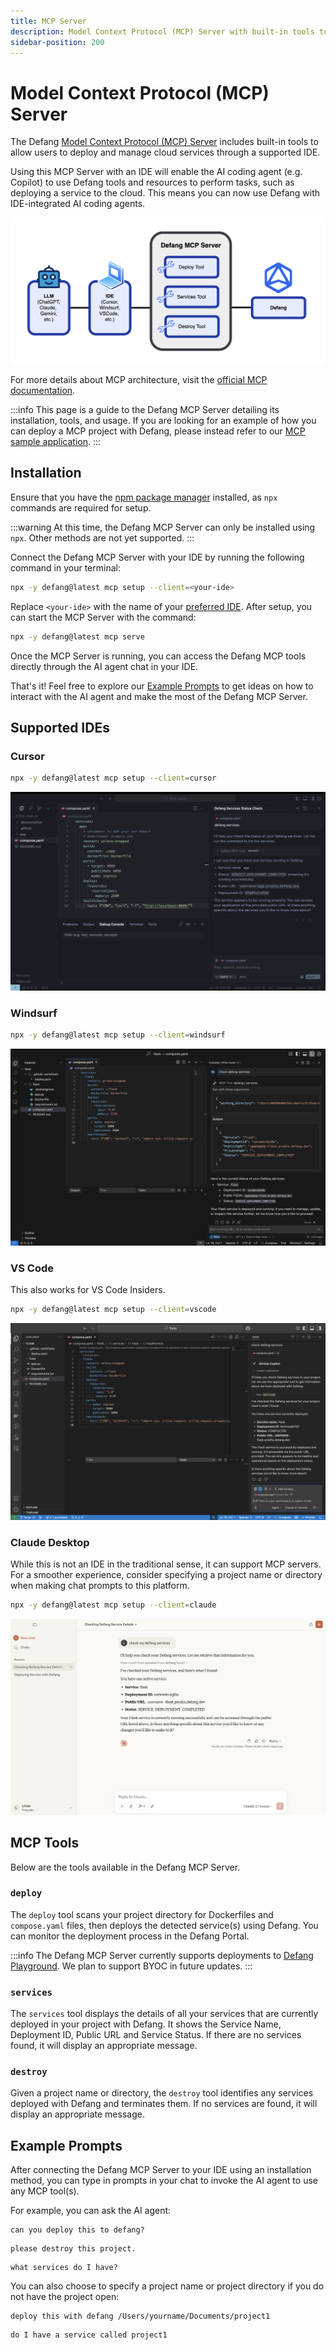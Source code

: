 ```yaml
---
title: MCP Server
description: Model Context Protocol (MCP) Server with built-in tools to allow users to deploy with Defang through a supported IDE.
sidebar-position: 200
---
```


# Model Context Protocol (MCP) Server

The Defang [Model Context Protocol (MCP) Server](https://github.com/DefangLabs/defang/tree/main/src/pkg/mcp) includes built-in tools to allow users to deploy and manage cloud services through a supported IDE.

Using this MCP Server with an IDE will enable the AI coding agent (e.g. Copilot) to use Defang tools and resources to perform tasks, such as deploying a service to the cloud. This means you can now use Defang with IDE-integrated AI coding agents.

![Defang MCP Server Diagram](/img/mcp-concept/diagram.png)

For more details about MCP architecture, visit the [official MCP documentation](https://modelcontextprotocol.io/introduction).

:::info
This page is a guide to the Defang MCP Server detailing its installation, tools, and usage. If you are looking for an example of how you can deploy a MCP project with Defang, please instead refer to our [MCP sample application](https://github.com/DefangLabs/samples/tree/main/samples/mcp).
:::

## Installation

Ensure that you have the [npm package manager](https://docs.npmjs.com/downloading-and-installing-node-js-and-npm) installed, as `npx` commands are required for setup.

:::warning
At this time, the Defang MCP Server can only be installed using `npx`. Other methods are not yet supported.
:::

Connect the Defang MCP Server with your IDE by running the following command in your terminal:

```bash
npx -y defang@latest mcp setup --client=<your-ide>
```

Replace `<your-ide>` with the name of your [preferred IDE](#supported-ides). After setup, you can start the MCP Server with the command:

```bash
npx -y defang@latest mcp serve
```

Once the MCP Server is running, you can access the Defang MCP tools directly through the AI agent chat in your IDE.

That's it! Feel free to explore our [Example Prompts](#example-prompts) to get ideas on how to interact with the AI agent and make the most of the Defang MCP Server.

## Supported IDEs

### Cursor

```bash
npx -y defang@latest mcp setup --client=cursor
```

![Cursor](/img/mcp-concept/cursor.png)

### Windsurf

```bash
npx -y defang@latest mcp setup --client=windsurf
```

![Windsurf](/img/mcp-concept/windsurf.png)

### VS Code

This also works for VS Code Insiders.

```bash
npx -y defang@latest mcp setup --client=vscode
```

![VS Code](/img/mcp-concept/vscode.png)

### Claude Desktop

While this is not an IDE in the traditional sense, it can support MCP servers. For a smoother experience, consider specifying a project name or directory when making chat prompts to this platform.

```bash
npx -y defang@latest mcp setup --client=claude
```

![Claude Desktop](/img/mcp-concept/claude.png)

## MCP Tools

Below are the tools available in the Defang MCP Server.

### `deploy`

The `deploy` tool scans your project directory for Dockerfiles and `compose.yaml` files, then deploys the detected service(s) using Defang. You can monitor the deployment process in the Defang Portal.

:::info
The Defang MCP Server currently supports deployments to [Defang Playground](/docs/providers/playground). We plan to support BYOC in future updates.
:::

### `services`

The `services` tool displays the details of all your services that are currently deployed in your project with Defang. It shows the Service Name, Deployment ID, Public URL and Service Status. If there are no services found, it will display an appropriate message.

### `destroy`

Given a project name or directory, the `destroy` tool identifies any services deployed with Defang and terminates them. If no services are found, it will display an appropriate message.

## Example Prompts

After connecting the Defang MCP Server to your IDE using an installation method, you can type in prompts in your chat to invoke the AI agent to use any MCP tool(s).

For example, you can ask the AI agent:

```
can you deploy this to defang?
```

```
please destroy this project.
```

```
what services do I have?
```

You can also choose to specify a project name or project directory if you do not have the project open:

```
deploy this with defang /Users/yourname/Documents/project1
```

```
do I have a service called project1
```
